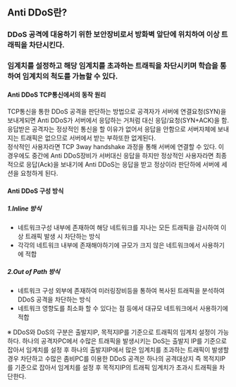 ## Anti DDoS란?
### DDoS 공격에 대응하기 위한 보안장비로서 방화벽 앞단에 위치하여 이상 트래픽을 차단시킨다.
### 임계치를 설정하고 해당 임계치를 초과하는 트래픽을 차단시키며 학습을 통하여 임계치의 척도를 가늠할 수 있다.


#### Anti DDoS TCP통신에서의 동작 원리
TCP통신을 통한 DDoS 공격을 판단하는 방법으로 공격자가 서버에 연결요청(SYN)을 보내게되면 Anti DDoS가 서버에서 응답하는 거처럼 대신 응답/요청(SYN+ACK)을 함.  
응답받은 공격자는 정상적인 통신을 할 이유가 없어서 응답을 안함으로 서버자체에 보내지는 트래픽은 없으므로 서버에서 받는 부하또한 없게된다.  
정삭적인 사용자라면 TCP 3way handshake 과정을 통해 서버에 연결할 수 있다. 이 경우에도 중간에 Anti DDoS장비가 서버대신 응답을 하지만 정상적인 사용자라면 최종적으로 응답(Ack)을 보내기에 Anti DDoS는 응답을 받고 정상이라 판단하에 서버에 세션을 요청하게 된다.  



#### Anti DDoS 구성 방식
##### 1.Inline 방식
- 네트워크구성 내부에 존재하여 해당 네트워크를 지나는 모든 트래픽을 감시하여 이상 트래픽 발생 시 차단하는 방식  
- 각각의 네트워크 내부에 존재해야하기에 규모가 크지 않은 네트워크에서 사용하기에 적합  

##### 2.Out of Path 방식
- 네트워크 구성 외부에 존재하여 미러링장비등을 통하여 복사된 트래픽을 분석하여 DDoS 공격을 차단하는 방식  
- 네트워크 영향도를 최소화 할 수 있다는 점 등에서 대규모 네트워크에서 사용하기에 적합  

※ DDoS와 DoS의 구분은 출발지IP, 목적지IP를 기준으로 트래픽의 임계치 설정이 가능하다. 하나의 공격자PC에서 수많은 트래픽을 발생시키는 DoS는 출발지 IP를 기준으로 잡아서 임계치를 설정 후 하나의 출발지IP에서 많은 임계치를 초과하는 트래픽이 발생할 경우 차단하고 수많은 좀비PC를 이용한 DDoS 공격은 하나의 공격대상지 즉 목적지IP를 기준으로 잡아서 임계치를 설정 후 목적지IP의 트래픽 임계치가 초과시 트래픽을 차단한다.
